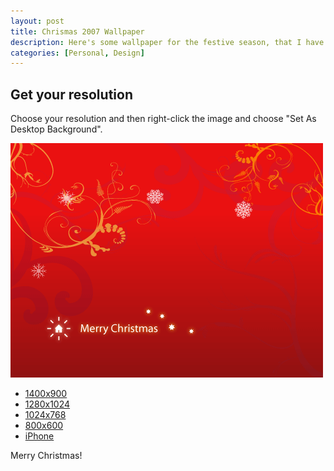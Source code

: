 ```yaml
--- 
layout: post
title: Chrismas 2007 Wallpaper
description: Here's some wallpaper for the festive season, that I have also sent out to friends and clients. Thanks to <a href="http://www.jlwdesign.com/">jlwDesign</a> and <a href="http://www.blog.spoongraphics.co.uk">Spoon Graphics</a> for the vectors.
categories: [Personal, Design]
---
```

## Get your resolution

Choose your resolution and then right-click the image and choose "Set As Desktop Background".

![Christmas 07 Wallpaer][1]

*   [1400x900][2]
*   [1280x1024][3]
*   [1024x768][4]
*   [800x600][5]
*   [iPhone][6]

Merry Christmas!

 [1]: /images/articles/christmas07.gif
 [2]: http://shapeshed.com/downloads/christmas07/1400x900.png
 [3]: http://shapeshed.com/downloads/christmas07/1280x1024.png
 [4]: http://shapeshed.com/downloads/christmas07/1024x768.png
 [5]: http://shapeshed.com/downloads/christmas07/800x600.png
 [6]: http://shapeshed.com/downloads/christmas07/320x480.png
